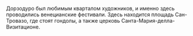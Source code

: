 Дорзодуро был любимым кварталом художников, и именно здесь проводились венецианские фестивали. Здесь находится площадь Сан-Тровазо, где стоят гондолы, а также церковь Санта-Мария-делла-Визитационе.